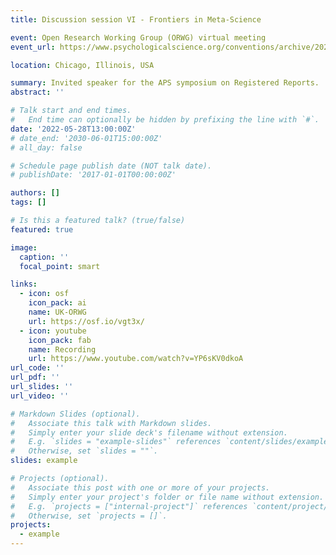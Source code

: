```yaml
---
title: Discussion session VI - Frontiers in Meta-Science

event: Open Research Working Group (ORWG) virtual meeting
event_url: https://www.psychologicalscience.org/conventions/archive/2022-aps-annual-convention-3

location: Chicago, Illinois, USA

summary: Invited speaker for the APS symposium on Registered Reports.
abstract: ''

# Talk start and end times.
#   End time can optionally be hidden by prefixing the line with `#`.
date: '2022-05-28T13:00:00Z'
# date_end: '2030-06-01T15:00:00Z'
# all_day: false

# Schedule page publish date (NOT talk date).
# publishDate: '2017-01-01T00:00:00Z'

authors: []
tags: []

# Is this a featured talk? (true/false)
featured: true

image:
  caption: ''
  focal_point: smart

links:
  - icon: osf
    icon_pack: ai
    name: UK-ORWG
    url: https://osf.io/vgt3x/
  - icon: youtube
    icon_pack: fab
    name: Recording
    url: https://www.youtube.com/watch?v=YP6sKV0dkoA
url_code: ''
url_pdf: ''
url_slides: ''
url_video: ''

# Markdown Slides (optional).
#   Associate this talk with Markdown slides.
#   Simply enter your slide deck's filename without extension.
#   E.g. `slides = "example-slides"` references `content/slides/example-slides.md`.
#   Otherwise, set `slides = ""`.
slides: example

# Projects (optional).
#   Associate this post with one or more of your projects.
#   Simply enter your project's folder or file name without extension.
#   E.g. `projects = ["internal-project"]` references `content/project/deep-learning/index.md`.
#   Otherwise, set `projects = []`.
projects:
  - example
---
```

